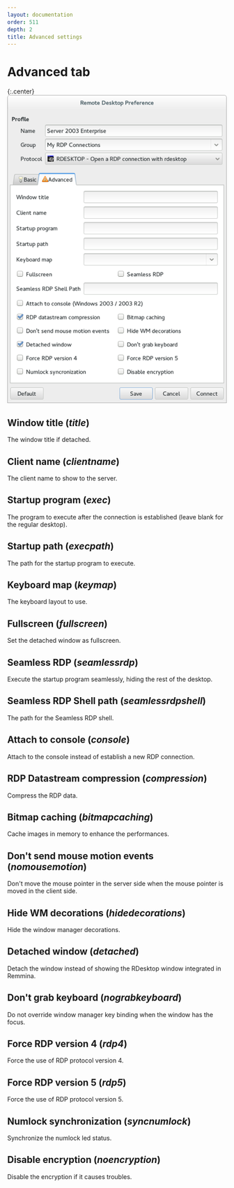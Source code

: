 ```yaml
---
layout: documentation
order: 511
depth: 2
title: Advanced settings
---
```

# Advanced tab

{:.center}
![Advanced tab](/resources/remmina-plugin-rdesktop/archive/latest/english/advanced.png)

## **Window title** (*title*)

The window title if detached.

## **Client name** (*clientname*)

The client name to show to the server.

## **Startup program** (*exec*)

The program to execute after the connection is established (leave blank for the
regular desktop).

## **Startup path** (*execpath*)

The path for the startup program to execute.

## **Keyboard map** (*keymap*)

The keyboard layout to use.

## **Fullscreen** (*fullscreen*)

Set the detached window as fullscreen.

## **Seamless RDP** (*seamlessrdp*)

Execute the startup program seamlessly, hiding the rest of the desktop.

## **Seamless RDP Shell path** (*seamlessrdpshell*)

The path for the Seamless RDP shell.

## **Attach to console** (*console*)

Attach to the console instead of establish a new RDP connection.

## **RDP Datastream compression** (*compression*)

Compress the RDP data.

## **Bitmap caching** (*bitmapcaching*)

Cache images in memory to enhance the performances.

## **Don't send mouse motion events** (*nomousemotion*)

Don't move the mouse pointer in the server side when the mouse pointer is moved
in the client side.

## **Hide WM decorations** (*hidedecorations*)

Hide the window manager decorations.

## **Detached window** (*detached*)

Detach the window instead of showing the RDesktop window integrated in Remmina.

## **Don't grab keyboard** (*nograbkeyboard*)

Do not override window manager key binding when the window has the focus.

## **Force RDP version 4** (*rdp4*)

Force the use of RDP protocol version 4.

## **Force RDP version 5** (*rdp5*)

Force the use of RDP protocol version 5.

## **Numlock synchronization** (*syncnumlock*)

Synchronize the numlock led status.

## **Disable encryption** (*noencryption*)

Disable the encryption if it causes troubles.
